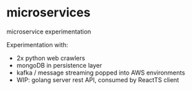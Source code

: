 # microservices
microservice experimentation

Experimentation with:
- 2x python web crawlers
- mongoDB in persistence layer
- kafka / message streaming popped into AWS environments
- WIP: golang server rest API, consumed by ReactTS client 
